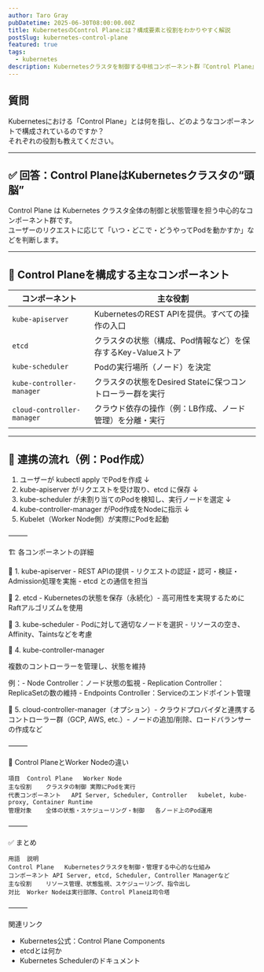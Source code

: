 ```yaml
---
author: Taro Gray
pubDatetime: 2025-06-30T08:00:00.00Z
title: KubernetesのControl Planeとは？構成要素と役割をわかりやすく解説
postSlug: kubernetes-control-plane
featured: true
tags:
  - kubernetes
description: Kubernetesクラスタを制御する中核コンポーネント群『Control Plane』の各要素（API Server、Scheduler、Controller Manager、etcd）の役割と通信の流れを整理して解説します。
---
```


## 質問

Kubernetesにおける「Control Plane」とは何を指し、どのようなコンポーネントで構成されているのですか？  
それぞれの役割も教えてください。

---

## ✅ 回答：**Control PlaneはKubernetesクラスタの“頭脳”**

Control Plane は Kubernetes クラスタ全体の制御と状態管理を担う中心的なコンポーネント群です。  
ユーザーのリクエストに応じて「いつ・どこで・どうやってPodを動かすか」などを判断します。

---

## 🧠 Control Planeを構成する主なコンポーネント

| コンポーネント             | 主な役割                                                     |
| -------------------------- | ------------------------------------------------------------ |
| `kube-apiserver`           | KubernetesのREST APIを提供。すべての操作の入口               |
| `etcd`                     | クラスタの状態（構成、Pod情報など）を保存するKey-Valueストア |
| `kube-scheduler`           | Podの実行場所（ノード）を決定                                |
| `kube-controller-manager`  | クラスタの状態をDesired Stateに保つコントローラー群を実行    |
| `cloud-controller-manager` | クラウド依存の操作（例：LB作成、ノード管理）を分離・実行     |

---

## 🔁 連携の流れ（例：Pod作成）

1. ユーザーが kubectl apply でPodを作成
   ↓
2. kube-apiserver がリクエストを受け取り、etcd に保存
   ↓
3. kube-scheduler が未割り当てのPodを検知し、実行ノードを選定
   ↓
4. kube-controller-manager がPod作成をNodeに指示
   ↓
5. Kubelet（Worker Node側）が実際にPodを起動

⸻

🏗️ 各コンポーネントの詳細

📍 1. kube-apiserver - REST APIの提供 - リクエストの認証・認可・検証・Admission処理を実施 - etcd との通信を担当

📍 2. etcd - Kubernetesの状態を保存（永続化）- 高可用性を実現するためにRaftアルゴリズムを使用

📍 3. kube-scheduler - Podに対して適切なノードを選択 - リソースの空き、Affinity、Taintsなどを考慮

📍 4. kube-controller-manager

複数のコントローラーを管理し、状態を維持

例：- Node Controller：ノード状態の監視 - Replication Controller：ReplicaSetの数の維持 - Endpoints Controller：Serviceのエンドポイント管理

📍 5. cloud-controller-manager（オプション）- クラウドプロバイダと連携するコントローラー群（GCP, AWS, etc.）- ノードの追加/削除、ロードバランサーの作成など

⸻

🏢 Control PlaneとWorker Nodeの違い

```
項目	Control Plane	Worker Node
主な役割	クラスタの制御	実際にPodを実行
代表コンポーネント	API Server, Scheduler, Controller	kubelet, kube-proxy, Container Runtime
管理対象	全体の状態・スケジューリング・制御	各ノード上のPod運用
```

⸻

✅ まとめ

```
用語	説明
Control Plane	Kubernetesクラスタを制御・管理する中心的な仕組み
コンポーネント	API Server, etcd, Scheduler, Controller Managerなど
主な役割	リソース管理、状態監視、スケジューリング、指令出し
対比	Worker Nodeは実行部隊、Control Planeは司令塔
```

⸻

関連リンク

- Kubernetes公式：Control Plane Components
- etcdとは何か
- Kubernetes Schedulerのドキュメント
